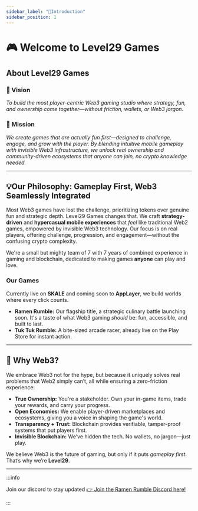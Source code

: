 ```yaml
---
sidebar_label: "🎯Introduction"
sidebar_position: 1
---
```


# 🎮 Welcome to Level29 Games

## About Level29 Games

### 🎯 Vision

_To build the most player-centric Web3 gaming studio where strategy, fun, and ownership come together—without friction, wallets, or Web3 jargon._

### 🚀 Mission

_We create games that are actually fun first—designed to challenge, engage, and grow with the player. By blending intuitive mobile gameplay with invisible Web3 infrastructure, we unlock real ownership and community-driven ecosystems that anyone can join, no crypto knowledge needed._

---

## 💡Our Philosophy: Gameplay First, Web3 Seamlessly Integrated

Most Web3 games have lost the challenge, prioritizing tokens over genuine fun and strategic depth. Level29 Games changes that. We craft **strategy-driven** and **hypercasual mobile experiences** that _feel_ like traditional Web2 games, empowered by invisible Web3 technology. Our focus is on real players, offering challenge, progression, and engagement—without the confusing crypto complexity.

We're a small but mighty team of 7 with 7 years of combined experience in gaming and blockchain, dedicated to making games **anyone** can play and love.

### Our Games

Currently live on **SKALE** and coming soon to **AppLayer**, we build worlds where every click counts.

- **Ramen Rumble:** Our flagship title, a strategic culinary battle launching soon. It's a taste of what Web3 gaming _should_ be: fun, accessible, and built to last.
- **Tuk Tuk Rumble:** A bite-sized arcade racer, already live on the Play Store for instant action.

---

## 🧩 Why Web3?

We embrace Web3 not for the hype, but because it uniquely solves real problems that Web2 simply can’t, all while ensuring a zero-friction experience:

- **True Ownership:** You're a stakeholder. Own your in-game items, trade your rewards, and carry your progress.
- **Open Economies:** We enable player-driven marketplaces and ecosystems, giving you a voice in shaping the game's world.
- **Transparency + Trust:** Blockchain provides verifiable, tamper-proof systems that put players first.
- **Invisible Blockchain:** We’ve hidden the tech. No wallets, no jargon—just play.

We believe Web3 is the future of gaming, but only if it puts _gameplay first_. That’s why we’re **Level29**.

---

:::info

Join our discord to stay updated [👉 Join the Ramen Rumble Discord here!](https://discord.com/invite/K4KDqC4mD8)

:::
